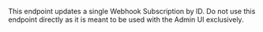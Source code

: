 This endpoint updates a single Webhook Subscription by ID. Do not use this
endpoint directly as it is meant to be used with the Admin UI exclusively.
